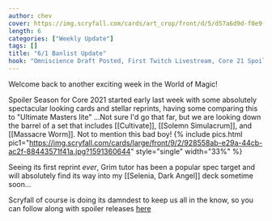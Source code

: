 ```yaml
---
author: chev
cover: https://img.scryfall.com/cards/art_crop/front/d/5/d57a6d9d-f0e9-4c5a-bacf-7a6c30d65b08.jpg?1583965675
length: 6
categories: ["Weekly Update"]
tags: []
title: "6/1 Banlist Update"
hook: "Omniscience Draft Posted, First Twitch Livestream, Core 21 Spoiler Season!"
---
```

Welcome back to another exciting week in the World of Magic! 

Spoiler Season for Core 2021 started early last week with some absolutely spectacular looking cards and stellar reprints, having some comparing this to "Ultimate Masters lite" ...Not sure I'd go that far, but we are looking down the barrel of a set that includes [[Cultivate]], [[Solemn Simulacrum]], and [[Massacre Worm]]. Not to mention this bad boy!
{% include pics.html
pic1="https://img.scryfall.com/cards/large/front/9/2/928558ab-e29a-44cb-ac2f-88443571f41a.jpg?1591360644" 
style="single"
width="33%" %}
<br />

Seeing its first reprint *ever*, Grim tutor has been a popular spec target and will absolutely find its way into my [[Selenia, Dark Angel]] deck sometime soon...

Scryfall of course is doing its damndest to keep us all in the know, so you can follow along with spoiler releases <a href="https://scryfall.com/sets/m21?order=spoiled&as=grid" target="_blank">here</a>


